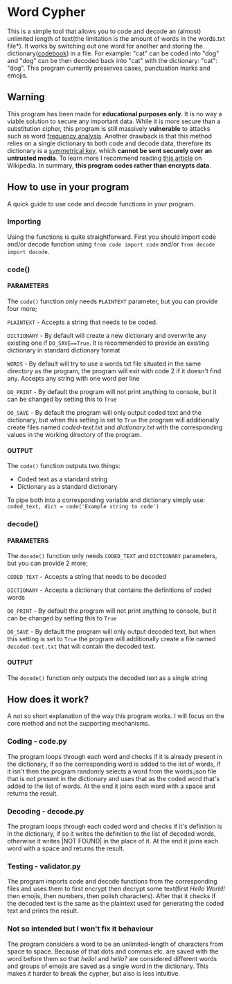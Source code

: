 # Word Cypher

This is a simple tool that allows you to code and decode an (almost) unlimited length of text(the limitation is the
amount of words in the words.txt file*). It works by switching out one word for another and storing the
dictionary([codebook](https://en.wikipedia.org/wiki/Codebook)) in a file. For example: "cat" can be coded into "dog"
and "dog" can be then decoded back into "cat" with the dictionary:
"cat": "dog". This program currently preserves cases, punctuation marks and emojis.

## Warning

This program has been made for **educational purposes only**. It is no way a viable solution to secure any important
data. While it is more secure than a substitution cipher, this program is still massively **vulnerable** to attacks such
as word [frequency analysis](https://en.wikipedia.org/wiki/Frequency_analysis). Another drawback is that this method
relies on a single dictionary to both code and decode data, therefore its dictionary is
a [symmetrical key](https://en.wikipedia.org/wiki/Symmetric-key_algorithm), which **cannot be sent securely over an
untrusted media**. To learn more I recommend reading [this article](https://en.wikipedia.org/wiki/Code_(cryptography))
on Wikipedia. In summary, **this program codes rather than encrypts data**.

## How to use in your program

A quick guide to use code and decode functions in your program.

### Importing

Using the functions is quite straightforward. First you should import code and/or decode function using
`from code import code` and/or `from decode import decode`.

### code()

#### PARAMETERS

The `code()` function only needs `PLAINTEXT` parameter, but you can provide four more;

`PLAINTEXT` - Accepts a string that needs to be coded.

`DICTIONARY` - By default will create a new dictionary and overwrite any existing one if `DO_SAVE==True`. It is
recommended to provide an existing dictionary in standard dictionary format

`WORDS` - By default will try to use a words.txt file situated in the same directory as the program, the program will
exit with code 2 if it doesn't find any. Accepts any string with one word per line

`DO_PRINT` - By default the program will not print anything to console, but it can be changed by setting this to `True`

`DO_SAVE` - By default the program will only output coded text and the dictionary, but when this setting is set to
`True` the program will additionally create files named *coded-text.txt* and *dictionary.txt* with the corresponding
values in the working directory of the program.

#### OUTPUT

The `code()` function outputs two things:

- Coded text as a standard string
- Dictionary as a standard dictionary

To pipe both into a corresponding variable and dictionary simply use:  
`coded_text, dict = code('Example string to code')`

### decode()

#### PARAMETERS

The `decode()` function only needs `CODED_TEXT` and `DICTIONARY` parameters, but you can provide 2 more;

`CODED_TEXT` - Accepts a string that needs to be decoded

`DICTIONARY` - Accepts a dictionary that contains the definitions of coded words

`DO_PRINT` - By default the program will not print anything to console, but it can be changed by setting this to `True`

`DO_SAVE` - By default the program will only output decoded text, but when this setting is set to `True` the program
will additionally create a file named `decoded-text.txt` that will contain the decoded text.

#### OUTPUT

The `decode()` function only outputs the decoded text as a single string

## How does it work?

A not so short explanation of the way this program works. I will focus on the core method and not the supporting
mechanisms.

### Coding - code.py

The program loops through each word and checks if it is already present in the dictionary, if so the corresponding word
is added to the list of words, if it isn't then the program randomly selects a word from the words.json file that is not
present in the dictionary and uses that as the coded word that's added to the list of words. At the end it joins each
word with a space and returns the result.

### Decoding - decode.py

The program loops through each coded word and checks if it's definition is in the dictionary, if so it writes the
definition to the list of decoded words, otherwise it writes |NOT FOUND| in the place of it. At the end it joins each
word with a space and returns the result.

### Testing - validator.py

The program imports code and decode functions from the corresponding files and uses them to first encrypt then decrypt
some text(first *Hello World!* then emojis, then numbers, then polish characters). After that it checks if the decoded
text is the same as the plaintext used for generating the coded text and prints the result.

### Not so intended but I won't fix it behaviour

The program considers a word to be an unlimited-length of characters from space to space. Because of that dots and
commas etc. are saved with the word before them so that *hello!* and *hello?* are considered different words and groups
of emojis are saved as a single word in the dictionary. This makes it harder to break the cypher, but also is less
intuitive.